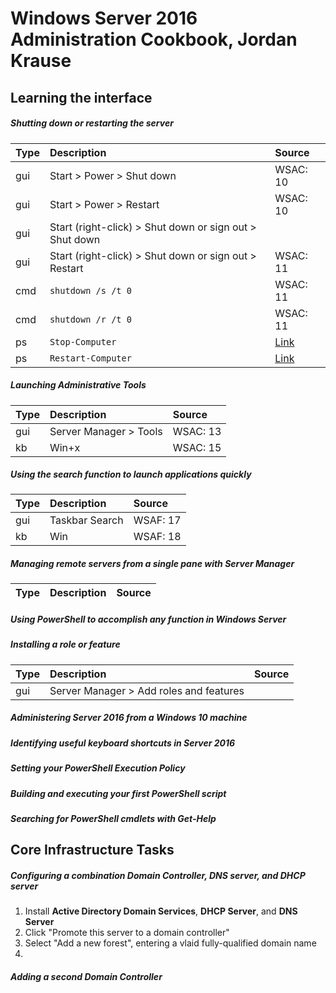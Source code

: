 # Windows Server 2016 Administration Cookbook, Jordan Krause

## Learning the interface

##### Shutting down or restarting the server

Type  | Description | Source
:---  | :---        | :---
gui   | Start > Power > Shut down | WSAC: 10
gui   | Start > Power > Restart | WSAC: 10
gui   | Start (right-click) > Shut down or sign out > Shut down 
gui   | Start (right-click) > Shut down or sign out > Restart | WSAC: 11
cmd   | `shutdown /s /t 0`  | WSAC: 11
cmd   | `shutdown /r /t 0`  | WSAC: 11
ps    | `Stop-Computer`     | [Link](https://www.computerperformance.co.uk/powershell/stop-computer/)
ps    | `Restart-Computer`  | [Link](https://www.computerperformance.co.uk/powershell/stop-computer/)

##### Launching Administrative Tools

Type  | Description | Source
:---  | :---        | :---
gui   | Server Manager > Tools | WSAC: 13
kb    | Win+x | WSAC: 15

##### Using the search function to launch applications quickly

Type  | Description | Source
:---  | :---        | :---
gui   | Taskbar Search | WSAF: 17
kb    | Win | WSAF: 18

##### Managing remote servers from a single pane with Server Manager

Type  | Description | Source
:---  | :---        | :---

##### Using PowerShell to accomplish any function in Windows Server
##### Installing a role or feature

Type  | Description | Source
:---  | :---        | :---
gui   | Server Manager > Add roles and features

##### Administering Server 2016 from a Windows 10 machine
##### Identifying useful keyboard shortcuts in Server 2016
##### Setting your PowerShell Execution Policy
##### Building and executing your first PowerShell script
##### Searching for PowerShell cmdlets with Get-Help

## Core Infrastructure Tasks

##### Configuring a combination Domain Controller, DNS server, and DHCP server

  1. Install __Active Directory Domain Services__, __DHCP Server__, and __DNS Server__
  2. Click "Promote this server to a domain controller"
  3. Select "Add a new forest", entering a vlaid fully-qualified domain name
  4. 
##### Adding a second Domain Controller

